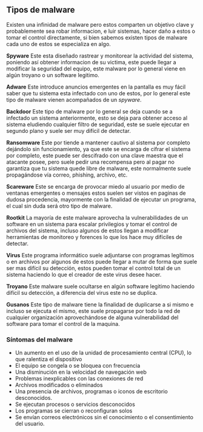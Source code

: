 ## Tipos de malware
Existen una infinidad de malware pero estos comparten un objetivo clave y probablemente sea robar informacion, e luir sistemas, hacer daño a estos o tomar el control directamente, si bien sabemos existen tipos de malware cada uno de estos se especializa en algo.

**Spyware**
Este esta diseñado rastrear y monitorear la actividad del sistema, poniendo así obtener informacion de su victima, este puede llegar a modificar la seguridad del equipo, este malware por lo general viene en algún troyano o un software legitimo.

**Adware**
Este introduce anuncios emergentes en la pantalla es muy fácil saber que tu sistema esta infectado con uno de estos, por lo general este tipo de malware vienen acompañados de un *spyware*.

**Backdoor**
Este tipo de malware por lo general se deja cuando se a infectado un sistema anteriormente, esto se deja para obtener acceso al sistema eludiendo cualquier filtro de seguridad, este se suele ejecutar en segundo plano y suele ser muy difícil de detectar.

**Ransomware**
Este por tiende a mantener cautivo al sistema por completo dejándolo sin funcionamiento, ya que este se encarga de cifrar el sistema por completo, este puede ser descifrado con una clave maestra que el atacante posee, pero suele pedir una recompensa pero al pagar no garantiza que tu sistema quede libre de malware, este normalmente suele propagándose vía correo, phishing, archivo, etc.

**Scareware**
Este se encarga de provocar miedo al usuario por medio de ventanas emergentes o mensajes estos suelen ser vistos en paginas de dudosa procedencia, mayormente con la finalidad de ejecutar un programa, el cual sin duda será otro tipo de malware.

**Rootkit**
La mayoría de este malware aprovecha la vulnerabilidades de un software en un sistema para escalar privilegios y tomar el control de archivos del sistema, incluso algunos de estos llegan a modificar herramientas de monitoreo y forences lo que los hace muy difíciles de detectar.

**Virus**
Este programa informático suele adjuntarse con programas legítimos o en archivos por algunos de estos puede llegar a mutar de forma que suele ser mas difícil su detección, estos pueden tomar el control total de un sistema haciendo lo que el creador de este virus desee hacer.

**Troyano**
Este malware suele ocultarse en algún software legitimo haciendo difícil su detección, a diferencia del virus este no se duplica.

**Gusanos**
Este tipo de malware tiene la finalidad de duplicarse a si mismo e incluso se ejecuta el mismo, este suele propagarse por todo la red de cualquier organización aprovechándose de alguna vulnerabilidad del software para tomar el control de la maquina.


### Síntomas del malware

-   Un aumento en el uso de la unidad de procesamiento central (CPU), lo que ralentiza el dispositivo
-   El equipo se congela o se bloquea con frecuencia
-   Una disminución en la velocidad de navegación web
-   Problemas inexplicables con las conexiones de red
-   Archivos modificados o eliminados
-   Una presencia de archivos, programas o iconos de escritorio desconocidos.
-   Se ejecutan procesos o servicios desconocidos
-   Los programas se cierran o reconfiguran solos
-   Se envían correos electrónicos sin el conocimiento o el consentimiento del usuario.